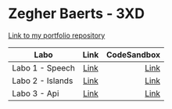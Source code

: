 # Zegher Baerts - 3XD

[Link to my portfolio repository](https://github.com/zegher/dev5-portfolios-2023) 


| Labo        | Link           | CodeSandbox  |
| ------------- |:-------------:| -----:|
| Labo 1 - Speech | [Link](https://github.com/zegher/LAB1-DEV5-SPEECH) | [Link](https://codesandbox.io/s/zen-dream-x3wmfq?file=/src/index.mjs) |
| Labo 2 - Islands| [Link](https://github.com/zegher/LAB2-islands) | [Link](https://codesandbox.io/p/github/zegher/LAB2-islands/main?layout=%257B%2522sidebarPanel%2522%253A%2522EXPLORER%2522%252C%2522rootPanelGroup%2522%253A%257B%2522direction%2522%253A%2522horizontal%2522%252C%2522contentType%2522%253A%2522UNKNOWN%2522%252C%2522type%2522%253A%2522PANEL_GROUP%2522%252C%2522id%2522%253A%2522ROOT_LAYOUT%2522%252C%2522panels%2522%253A%255B%257B%2522type%2522%253A%2522PANEL_GROUP%2522%252C%2522contentType%2522%253A%2522UNKNOWN%2522%252C%2522direction%2522%253A%2522vertical%2522%252C%2522id%2522%253A%2522clopsmqph0007356fqdreo7xc%2522%252C%2522sizes%2522%253A%255B70%252C30%255D%252C%2522panels%2522%253A%255B%257B%2522type%2522%253A%2522PANEL_GROUP%2522%252C%2522contentType%2522%253A%2522EDITOR%2522%252C%2522direction%2522%253A%2522horizontal%2522%252C%2522id%2522%253A%2522EDITOR%2522%252C%2522panels%2522%253A%255B%257B%2522type%2522%253A%2522PANEL%2522%252C%2522contentType%2522%253A%2522EDITOR%2522%252C%2522id%2522%253A%2522clopsmqpf0003356fyyd2xx67%2522%257D%255D%252C%2522sizes%2522%253A%255B100%255D%257D%252C%257B%2522type%2522%253A%2522PANEL_GROUP%2522%252C%2522contentType%2522%253A%2522SHELLS%2522%252C%2522direction%2522%253A%2522horizontal%2522%252C%2522id%2522%253A%2522SHELLS%2522%252C%2522panels%2522%253A%255B%257B%2522type%2522%253A%2522PANEL%2522%252C%2522contentType%2522%253A%2522SHELLS%2522%252C%2522id%2522%253A%2522clopsmqpg0005356f3vd3z628%2522%257D%255D%252C%2522sizes%2522%253A%255B100%255D%257D%255D%257D%252C%257B%2522type%2522%253A%2522PANEL_GROUP%2522%252C%2522contentType%2522%253A%2522DEVTOOLS%2522%252C%2522direction%2522%253A%2522vertical%2522%252C%2522id%2522%253A%2522DEVTOOLS%2522%252C%2522panels%2522%253A%255B%257B%2522type%2522%253A%2522PANEL%2522%252C%2522contentType%2522%253A%2522DEVTOOLS%2522%252C%2522id%2522%253A%2522clopsmqpg0006356fwxd4h9em%2522%257D%255D%252C%2522sizes%2522%253A%255B100%255D%257D%255D%252C%2522sizes%2522%253A%255B40%252C60%255D%257D%252C%2522tabbedPanels%2522%253A%257B%2522clopsmqpf0003356fyyd2xx67%2522%253A%257B%2522tabs%2522%253A%255B%257B%2522id%2522%253A%2522clopsmqpe0002356f3fd90z86%2522%252C%2522mode%2522%253A%2522permanent%2522%252C%2522type%2522%253A%2522FILE%2522%252C%2522filepath%2522%253A%2522%252FREADME.md%2522%252C%2522state%2522%253A%2522IDLE%2522%257D%255D%252C%2522id%2522%253A%2522clopsmqpf0003356fyyd2xx67%2522%252C%2522activeTabId%2522%253A%2522clopsmqpe0002356f3fd90z86%2522%257D%252C%2522clopsmqpg0006356fwxd4h9em%2522%253A%257B%2522id%2522%253A%2522clopsmqpg0006356fwxd4h9em%2522%252C%2522activeTabId%2522%253A%2522clopsmx6r00a0356fb58jgf21%2522%252C%2522tabs%2522%253A%255B%257B%2522type%2522%253A%2522TASK_PORT%2522%252C%2522taskId%2522%253A%2522start%2522%252C%2522port%2522%253A5000%252C%2522id%2522%253A%2522clopsmx6r00a0356fb58jgf21%2522%252C%2522mode%2522%253A%2522permanent%2522%252C%2522path%2522%253A%2522%252F%2523%2522%257D%255D%257D%252C%2522clopsmqpg0005356f3vd3z628%2522%253A%257B%2522id%2522%253A%2522clopsmqpg0005356f3vd3z628%2522%252C%2522activeTabId%2522%253A%2522clopsmusl008e356fws53a9c8%2522%252C%2522tabs%2522%253A%255B%257B%2522id%2522%253A%2522clopsmqpg0004356f8rh9xgva%2522%252C%2522mode%2522%253A%2522permanent%2522%252C%2522type%2522%253A%2522TERMINAL%2522%252C%2522shellId%2522%253A%2522clopsmqap000heei44tafbxta%2522%257D%252C%257B%2522type%2522%253A%2522TASK_LOG%2522%252C%2522taskId%2522%253A%2522start%2522%252C%2522id%2522%253A%2522clopsmusl008e356fws53a9c8%2522%252C%2522mode%2522%253A%2522permanent%2522%257D%255D%257D%257D%252C%2522showDevtools%2522%253Atrue%252C%2522showShells%2522%253Atrue%252C%2522showSidebar%2522%253Atrue%252C%2522sidebarPanelSize%2522%253A15%257D) |
| Labo 3 - Api | [Link](https://github.com/zegher/LAB3-API) | [Link](https://codesandbox.io/p/github/zegher/LAB3-API/main?import=true&layout=%257B%2522sidebarPanel%2522%253A%2522GIT%2522%252C%2522rootPanelGroup%2522%253A%257B%2522direction%2522%253A%2522horizontal%2522%252C%2522contentType%2522%253A%2522UNKNOWN%2522%252C%2522type%2522%253A%2522PANEL_GROUP%2522%252C%2522id%2522%253A%2522ROOT_LAYOUT%2522%252C%2522panels%2522%253A%255B%257B%2522type%2522%253A%2522PANEL_GROUP%2522%252C%2522contentType%2522%253A%2522UNKNOWN%2522%252C%2522direction%2522%253A%2522vertical%2522%252C%2522id%2522%253A%2522clopvmjlo0007356f5smschun%2522%252C%2522sizes%2522%253A%255B70%252C30%255D%252C%2522panels%2522%253A%255B%257B%2522type%2522%253A%2522PANEL_GROUP%2522%252C%2522contentType%2522%253A%2522EDITOR%2522%252C%2522direction%2522%253A%2522horizontal%2522%252C%2522id%2522%253A%2522EDITOR%2522%252C%2522panels%2522%253A%255B%257B%2522type%2522%253A%2522PANEL%2522%252C%2522contentType%2522%253A%2522EDITOR%2522%252C%2522id%2522%253A%2522clopvmjlo0003356f93srywfa%2522%257D%255D%252C%2522sizes%2522%253A%255B100%255D%257D%252C%257B%2522type%2522%253A%2522PANEL_GROUP%2522%252C%2522contentType%2522%253A%2522SHELLS%2522%252C%2522direction%2522%253A%2522horizontal%2522%252C%2522id%2522%253A%2522SHELLS%2522%252C%2522panels%2522%253A%255B%257B%2522type%2522%253A%2522PANEL%2522%252C%2522contentType%2522%253A%2522SHELLS%2522%252C%2522id%2522%253A%2522clopvmjlo0005356f6cg8mwt4%2522%257D%255D%252C%2522sizes%2522%253A%255B100%255D%257D%255D%257D%252C%257B%2522type%2522%253A%2522PANEL_GROUP%2522%252C%2522contentType%2522%253A%2522DEVTOOLS%2522%252C%2522direction%2522%253A%2522vertical%2522%252C%2522id%2522%253A%2522DEVTOOLS%2522%252C%2522panels%2522%253A%255B%257B%2522type%2522%253A%2522PANEL%2522%252C%2522contentType%2522%253A%2522DEVTOOLS%2522%252C%2522id%2522%253A%2522clopvmjlo0006356fo5dqjqmp%2522%257D%255D%252C%2522sizes%2522%253A%255B100%255D%257D%255D%252C%2522sizes%2522%253A%255B60%252C40%255D%257D%252C%2522tabbedPanels%2522%253A%257B%2522clopvmjlo0003356f93srywfa%2522%253A%257B%2522tabs%2522%253A%255B%257B%2522id%2522%253A%2522clopvmjlo0002356f4q7zw4i8%2522%252C%2522mode%2522%253A%2522permanent%2522%252C%2522type%2522%253A%2522FILE%2522%252C%2522filepath%2522%253A%2522%252F.gitignore%2522%257D%255D%252C%2522id%2522%253A%2522clopvmjlo0003356f93srywfa%2522%252C%2522activeTabId%2522%253A%2522clopvmjlo0002356f4q7zw4i8%2522%257D%252C%2522clopvmjlo0006356fo5dqjqmp%2522%253A%257B%2522id%2522%253A%2522clopvmjlo0006356fo5dqjqmp%2522%252C%2522activeTabId%2522%253A%2522clopw321i011h356f1ktptfjq%2522%252C%2522tabs%2522%253A%255B%257B%2522type%2522%253A%2522PROJECT_SETUP%2522%252C%2522id%2522%253A%2522clopvnid100ey356fenrqj6pf%2522%252C%2522mode%2522%253A%2522permanent%2522%257D%252C%257B%2522type%2522%253A%2522TASK_PORT%2522%252C%2522taskId%2522%253A%2522dev%2522%252C%2522port%2522%253A5174%252C%2522id%2522%253A%2522clopw321i011h356f1ktptfjq%2522%252C%2522mode%2522%253A%2522permanent%2522%252C%2522path%2522%253A%2522%252F%2522%257D%255D%257D%252C%2522clopvmjlo0005356f6cg8mwt4%2522%253A%257B%2522id%2522%253A%2522clopvmjlo0005356f6cg8mwt4%2522%252C%2522activeTabId%2522%253A%2522clopw2ywu00yv356f4s44ppt0%2522%252C%2522tabs%2522%253A%255B%257B%2522id%2522%253A%2522clopvmjlo0004356fv9gradcv%2522%252C%2522mode%2522%253A%2522permanent%2522%252C%2522type%2522%253A%2522TERMINAL%2522%252C%2522shellId%2522%253A%2522clopvmj0y000jefey9cnhcp2m%2522%257D%252C%257B%2522type%2522%253A%2522TASK_LOG%2522%252C%2522taskId%2522%253A%2522CSB_RUN_OUTSIDE_CONTAINER%253D1%2520devcontainer%2520templates%2520apply%2520--template-id%2520%255C%2522ghcr.io%252Fdevcontainers%252Ftemplates%252Fjavascript-node%255C%2522%2520--template-args%2520%27%257B%257D%27%2520--features%2520%27%255B%255D%27%2522%252C%2522id%2522%253A%2522clopvnhc800be356fmqf9zdc6%2522%252C%2522mode%2522%253A%2522permanent%2522%257D%252C%257B%2522type%2522%253A%2522TASK_LOG%2522%252C%2522taskId%2522%253A%2522dev%2522%252C%2522id%2522%253A%2522clopw2ywu00yv356f4s44ppt0%2522%252C%2522mode%2522%253A%2522permanent%2522%257D%255D%257D%257D%252C%2522showDevtools%2522%253Atrue%252C%2522showShells%2522%253Atrue%252C%2522showSidebar%2522%253Atrue%252C%2522sidebarPanelSize%2522%253A15%257D) |
